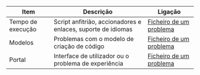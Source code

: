 Item | Descrição | Ligação
---------|-------|-----------
Tempo de execução | Script anfitrião, accionadores e enlaces, suporte de idiomas  | [Ficheiro de um problema](https://github.com/Azure/azure-webjobs-sdk-script/issues)
Modelos | Problemas com o modelo de criação de código | [Ficheiro de um problema](https://github.com/Azure/azure-webjobs-sdk-templates/issues)
Portal | Interface de utilizador ou o problema de experiência | [Ficheiro de um problema](https://github.com/ProjectKudu/AzureFunctionsPortal/issues)